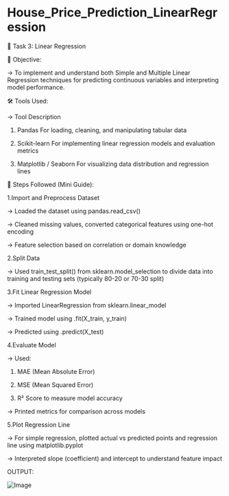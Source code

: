 # House_Price_Prediction_LinearRegression

🧠 Task 3: Linear Regression

🎯 Objective:

-> To implement and understand both Simple and Multiple Linear Regression techniques for predicting continuous variables and interpreting model performance.

🛠️ Tools Used:

-> Tool	Description
  1. Pandas	For loading, cleaning, and manipulating tabular data
     
  2. Scikit-learn	For implementing linear regression models and evaluation metrics
     
  3. Matplotlib / Seaborn	For visualizing data distribution and regression lines

📝 Steps Followed (Mini Guide):

1.Import and Preprocess Dataset

-> Loaded the dataset using pandas.read_csv()

-> Cleaned missing values, converted categorical features using one-hot encoding

-> Feature selection based on correlation or domain knowledge

2.Split Data

-> Used train_test_split() from sklearn.model_selection to divide data into training and testing sets (typically 80-20 or 70-30 split)

3.Fit Linear Regression Model

-> Imported LinearRegression from sklearn.linear_model

-> Trained model using .fit(X_train, y_train)

-> Predicted using .predict(X_test)

4.Evaluate Model

-> Used:

   1. MAE (Mean Absolute Error)

   2. MSE (Mean Squared Error)

   3. R² Score to measure model accuracy

-> Printed metrics for comparison across models

5.Plot Regression Line

-> For simple regression, plotted actual vs predicted points and regression line using matplotlib.pyplot

-> Interpreted slope (coefficient) and intercept to understand feature impact

OUTPUT:

![Image](https://github.com/user-attachments/assets/ea3224d8-e04a-45a1-a405-ee66062823bd)
